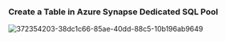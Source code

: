 
### Create a Table in Azure Synapse Dedicated SQL Pool


![372354203-38dc1c66-85ae-40dd-88c5-10b196ab9649](https://github.com/user-attachments/assets/f537d3e2-9f5e-4c99-bc1a-328553e3da08)


